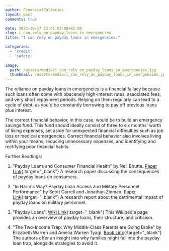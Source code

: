 ```yaml
---
author: FinancialFallacies
layout: post
comments: true

date: 2023-10-17 23:41:03:00+02:00  
slug: i_can_rely_on_payday_loans_in_emergencies
title: "I can rely on payday loans in emergencies."

categories:
  - 'credit'
  - 'safety'
  
image:
  path: /assets/media/i_can_rely_on_payday_loans_in_emergencies.jpg
  thumbnail: /assets/media/i_can_rely_on_payday_loans_in_emergencies.jpg
---
```


The reliance on payday loans in emergencies is a financial fallacy because such loans often come with obscenely high-interest rates, associated fees, and very short repayment periods. Relying on them regularly can lead to a cycle of debt, as you'd be constantly borrowing to pay off previous loans plus interest.

The correct financial behavior, in this case, would be to build an emergency savings fund. This fund should ideally consist of three to six months' worth of living expenses, set aside for unexpected financial difficulties such as job loss or medical emergencies. Correct financial behavior also involves living within your means, reducing unnecessary expenses, and identifying and rectifying poor financial habits.

Further Readings:

1. "Payday Loans and Consumer Financial Health" by Neil Bhutta. [Paper Link](https://www.sciencedirect.com/science/article/abs/pii/S0378426614001502){:target="_blank"}
A research paper discussing the consequences of payday loans on consumers.

2. "In Harm's Way? Payday Loan Access and Military Personnel Performance" by Scott Carrell and Jonathan Zinman. [Paper Link](https://academic.oup.com/rfs/article-abstract/27/9/2805/1618592?redirectedFrom=fulltext&login=false){:target="_blank"}
A research report about the detrimental impact of payday loans on military personnel.

3. "Payday Loans". [Wiki Link](https://en.wikipedia.org/wiki/Payday_loan){:target="_blank"}
This Wikipedia page provides an overview of payday loans, their structure, and criticism.

4. "The Two-Income Trap: Why Middle-Class Parents are Going Broke" by Elizabeth Warren and Amelia Warren Tyagi. [Book Link](https://www.amazon.com/Two-Income-Trap-Middle-Class-Parents-Going/dp/0465090907/ref=nosim?tag=financialfall-20){:target="_blank"}
The authors offer an insight into why families might fall into the payday loan trap, alongside strategies to avoid it.
